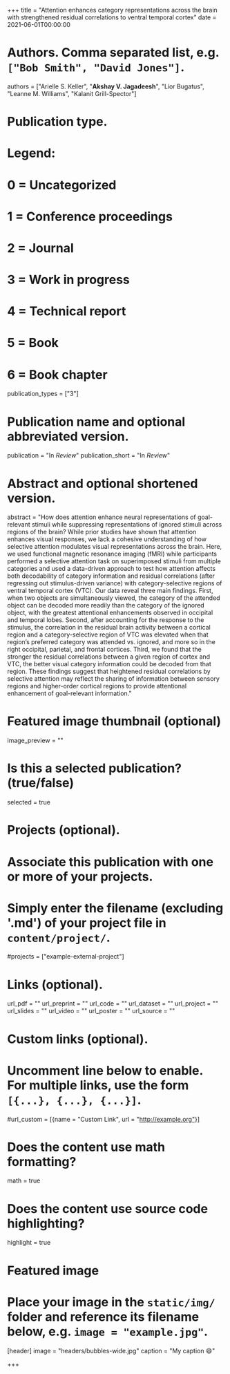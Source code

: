+++
title = "Attention enhances category representations across the brain with strengthened residual correlations to ventral temporal cortex"
date = 2021-06-01T00:00:00

# Authors. Comma separated list, e.g. `["Bob Smith", "David Jones"]`.
authors = ["Arielle S. Keller", "**Akshay V. Jagadeesh**", "Lior Bugatus", "Leanne M. Williams", "Kalanit Grill-Spector"]

# Publication type.
# Legend:
# 0 = Uncategorized
# 1 = Conference proceedings
# 2 = Journal
# 3 = Work in progress
# 4 = Technical report
# 5 = Book
# 6 = Book chapter
publication_types = ["3"]

# Publication name and optional abbreviated version.
publication = "In *Review*"
publication_short = "In *Review*"

# Abstract and optional shortened version.
abstract = "How does attention enhance neural representations of goal-relevant stimuli while suppressing representations of ignored stimuli across regions of the brain? While prior studies have shown that attention enhances visual responses, we lack a cohesive understanding of how selective attention modulates visual representations across the brain. Here, we used functional magnetic resonance imaging (fMRI) while participants performed a selective attention task on superimposed stimuli from multiple categories and used a data-driven approach to test how attention affects both decodability of category information and residual correlations (after regressing out stimulus-driven variance) with category-selective regions of ventral temporal cortex (VTC). Our data reveal three main findings. First, when two objects are simultaneously viewed, the category of the attended object can be decoded more readily than the category of the ignored object, with the greatest attentional enhancements observed in occipital and temporal lobes. Second, after accounting for the response to the stimulus, the correlation in the residual brain activity between a cortical region and a category-selective region of VTC was elevated when that region’s preferred category was attended vs. ignored, and more so in the right occipital, parietal, and frontal cortices. Third, we found that the stronger the residual correlations between a given region of cortex and VTC, the better visual category information could be decoded from that region. These findings suggest that heightened residual correlations by selective attention may reflect the sharing of information between sensory regions and higher-order cortical regions to provide attentional enhancement of goal-relevant information."

# Featured image thumbnail (optional)
image_preview = ""

# Is this a selected publication? (true/false)
selected = true

# Projects (optional).
#   Associate this publication with one or more of your projects.
#   Simply enter the filename (excluding '.md') of your project file in `content/project/`.
#projects = ["example-external-project"]

# Links (optional).
url_pdf = ""
url_preprint = ""
url_code = ""
url_dataset = ""
url_project = ""
url_slides = ""
url_video = ""
url_poster = ""
url_source = ""

# Custom links (optional).
#   Uncomment line below to enable. For multiple links, use the form `[{...}, {...}, {...}]`.
#url_custom = [{name = "Custom Link", url = "http://example.org"}]

# Does the content use math formatting?
math = true

# Does the content use source code highlighting?
highlight = true

# Featured image
# Place your image in the `static/img/` folder and reference its filename below, e.g. `image = "example.jpg"`.
[header]
image = "headers/bubbles-wide.jpg"
caption = "My caption :smile:"

+++


